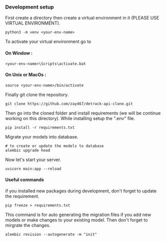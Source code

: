 ### Development setup

First create a directory then create a virtual environment in it (PLEASE USE VIRTUAL ENVIRONMENT).

```shell
python3 -m venv <your-env-name>
```

To activate your virtual environment go to

#### On Window :

```shell
<your-env-name>\Scripts\activate.bat
```

#### On Unix or MacOs :

```shell
source <your-env-name>/bin/activate
```

Finally git clone the repository.

```shell
git clone https://github.com/zay467/detrack-api-clone.git
```

Then go into the cloned folder and install requirements (we will be continue working on this directory). While installing setup the ".env" file.

```shell
pip install -r requirements.txt
```

<!-- For our database migrations we will be using alembic. Don't worry it is already in requirements.txt so it is installed. Now let's initailize alembic.

```shell
alembic init alembic
```

After initailized, some changes need to make.

Go to alembic.ini and add your database string / URI.

```shell
sqlalchemy.url = <your-database-string>
```

Then go to alembic/env.py.

```shell
# comment out "target_metadata = None" and add this
from infrastructure.base import Base
target_metadata = Base.metadata
```

All changes need for alembic is done. Let's generate your migrations with alembic's help. You will have to run this command every time you add new models or you make changes to your models.

```shell
# this auto generate the migration files
alembic revision --autogenerate -m "init"
# to create or update the models to database
alembic upgrade head
``` -->

Migrate your models into database.

```shell
# to create or update the models to database
alembic upgrade head
```

Now let's start your server.

```shell
uvicorn main:app --reload
```

#### Useful commands

if you installed new packages during development, don't forget to update the requirement.

```shell
pip freeze > requirements.txt
```

This command is for auto generating the migration files if you add new models or make changes to your existing model. Then don't forget to mirgrate the changes.

```shell
alembic revision --autogenerate -m "init"
```
